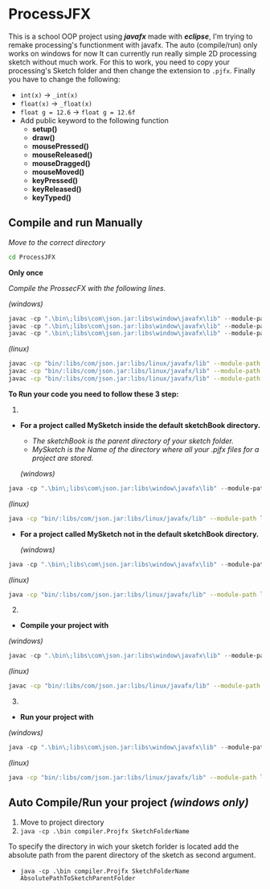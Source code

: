 # ProcessJFX

This is a school OOP project using **_javafx_** made with **_eclipse_**, I'm trying to remake processing's functionment with javafx.
The auto (compile/run) only works on windows for now
It can currently run really simple 2D processing sketch without much work.
For this to work, you need to copy your processing's Sketch folder and then change the extension to `.pjfx`.
Finally you have to change the following:

* `int(x)` -> `_int(x)`
* `float(x)` -> `_float(x)`
* `float g = 12.6` -> `float g = 12.6f`
* Add public keyword to the following function
  * __setup()__
  * __draw()__
  * __mousePressed()__
  * __mouseReleased()__
  * __mouseDragged()__
  * __mouseMoved()__
  * __keyPressed()__
  * __keyReleased()__
  * __keyTyped()__
  
## Compile and run Manually

_Move to the correct directory_
```bash
cd ProcessJFX
```
**Only once**

*Compile the ProssecFX with the following lines.*

_(windows)_
```powershell
javac -cp ".\bin\;libs\com\json.jar:libs\window\javafx\lib" --module-path .\libs\window\javafx\lib -d bin --add-modules javafx.controls, src/engine/Core.java
javac -cp ".\bin\;libs\com\json.jar:libs\window\javafx\lib" --module-path .\libs\window\javafx\lib --add-modules javafx.controls, preCompiler/precompiler/PreCompiler.java
javac -cp ".\bin\;libs\com\json.jar:libs\window\javafx\lib" --module-path .\libs\window\javafx\lib -d bin --add-modules javafx.controls, preCompiler/precompiler/PreCompiler.java
```
_(linux)_
```bash
javac -cp "bin/:libs/com/json.jar:libs/linux/javafx/lib" --module-path libs/linux/javafx/lib -d bin --add-modules javafx.controls, src/engine/Core.java
javac -cp "bin/:libs/com/json.jar:libs/linux/javafx/lib" --module-path libs/linux/javafx/lib --add-modules javafx.controls, preCompiler/precompiler/PreCompiler.java
javac -cp "bin/:libs/com/json.jar:libs/linux/javafx/lib" --module-path libs/linux/javafx/lib -d bin --add-modules javafx.controls, preCompiler/precompiler/PreCompiler.java
```
**To Run your code you need to follow these 3 step:**

1.
* __For a project called MySketch inside the default sketchBook directory.__
  * _The sketchBook is the parent directory of your sketch folder._
  * _MySketch is the Name of the directory where all your .pjfx files for a project are stored._
  
  _(windows)_
```powershell
java -cp ".\bin\;libs\com\json.jar:libs\window\javafx\lib" --module-path .\libs\window\javafx\lib --add-modules javafx.controls, precompiler.PreCompiler --project-name MySketch
```
  _(linux)_
```bash
java -cp "bin/:libs/com/json.jar:libs/linux/javafx/lib" --module-path libs/linux/javafx/lib --add-modules javafx.controls, precompiler.PreCompiler --project-name MySketch
```
* __For a project called MySketch not in the default sketchBook directory.__

  _(windows)_
```powershell
java -cp ".\bin\;libs\com\json.jar:libs\window\javafx\lib" --module-path .\libs\window\javafx\lib --add-modules javafx.controls, precompiler.PreCompiler --project-name MySketch --project-path \path\to\the\other\sketchBook
```
  _(linux)_
```bash
java -cp "bin/:libs/com/json.jar:libs/linux/javafx/lib" --module-path libs/linux/javafx/lib --add-modules javafx.controls, precompiler.PreCompiler --project-name MySketch --project-path /path/to/the/other/sketchBook
```
2.
* __Compile your project with__

 _(windows)_
```powershell
javac -cp ".\bin\;libs\com\json.jar:libs\window\javafx\lib" --module-path .\libs\window\javafx\lib -d bin --add-modules javafx.controls, .\src\sketch\template\__UserDefault.java
```
 _(linux)_
```bash
javac -cp "bin/:libs/com/json.jar:libs/linux/javafx/lib" --module-path libs/linux/javafx/lib -d bin --add-modules javafx.controls, src/sketch/template/__UserDefault.java
```
3.
* __Run your project with__

 _(windows)_
```powershell
java -cp ".\bin\;libs\com\json.jar:libs\window\javafx\lib" --module-path .\libs\window\javafx\lib --add-modules javafx.controls, engine.Core
```
 _(linux)_
```bash
java -cp "bin/:libs/com/json.jar:libs/linux/javafx/lib" --module-path libs/linux/javafx/lib --add-modules javafx.controls, engine.Core
```



## Auto Compile/Run your project _**(windows only)**_

 1. Move to project directory
 2. `java -cp .\bin compiler.Projfx SketchFolderName` 

 To specify the directory in wich your sketch forlder is located add the absolute path from the parent directory of the sketch as second argument.
  
* `java -cp .\bin compiler.Projfx SketchFolderName AbsolutePathToSketchParentFolder` 
